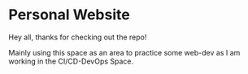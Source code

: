# Personal Website

Hey all, thanks for checking out the repo! 

Mainly using this space as an area to practice some web-dev as I am working in the CI/CD-DevOps Space. 

